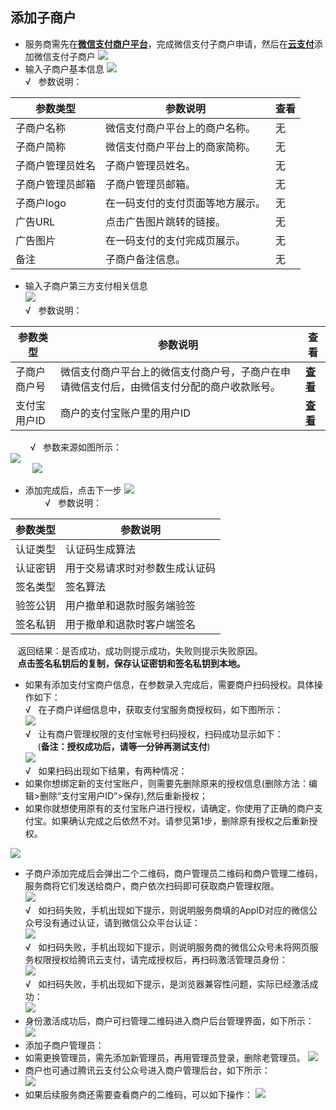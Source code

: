 ## 添加子商户
- 服务商需先在[**微信支付商户平台**](https://pay.weixin.qq.com)，完成微信支付子商户申请，然后在[**云支付**](https://console.cloud.tencent.com/cpay)添加微信支付子商户
 ![](https://mc.qcloudimg.com/static/img/0d6ffa481ce1dd131f27f35cc379315b/image.png)      
- 输入子商户基本信息
![](https://mc.qcloudimg.com/static/img/2f5536f560228635050e93dc43869554/image.png)   
&radic;&nbsp;&nbsp;&nbsp;参数说明：   
  
| 参数类型 | 参数说明 | 查看 |
|---------|---------|---------|
| 子商户名称 | 微信支付商户平台上的商户名称。 | 无 |
| 子商户简称 | 微信支付商户平台上的商家简称。 | 无 |
| 子商户管理员姓名 | 子商户管理员姓名。 | 无 |
| 子商户管理员邮箱 | 子商户管理员邮箱。 | 无 |
| 子商户logo | 在一码支付的支付页面等地方展示。 | 无 |
| 广告URL | 点击广告图片跳转的链接。 | 无 |
| 广告图片 | 在一码支付的支付完成页展示。 | 无 |
| 备注 | 子商户备注信息。 | 无 |  

- 输入子商户第三方支付相关信息   
![](https://mc.qcloudimg.com/static/img/1a15bee7d6611e052f5d829ed3ff1f04/image.png)   
&radic;&nbsp;&nbsp;&nbsp;参数说明：   
  
| 参数类型 | 参数说明 | 查看 |
|---------|---------|---------|
| 子商户商户号 | 微信支付商户平台上的微信支付商户号，子商户在申请微信支付后，由微信支付分配的商户收款账号。 | [**查看**](https://pay.weixin.qq.com/index.php/core/account/info) |
| 支付宝用户ID | 商户的支付宝账户里的用户ID | [**查看**](https://cloud.tencent.com/document/product/569/12471) |  


&nbsp;&nbsp;&nbsp;&nbsp;&nbsp;&nbsp;&nbsp;&nbsp;&radic;&nbsp;&nbsp;&nbsp;参数来源如图所示：   
![](https://mc.qcloudimg.com/static/img/05cccdf743c82440e284d953bdebd312/image.png)    
&nbsp;&nbsp;&nbsp;&nbsp;&nbsp;&nbsp;&nbsp;&nbsp;&nbsp;![](https://mc.qcloudimg.com/static/img/3f3260669294f8a1ed371a0dd8b81753/image.png) 
- 添加完成后，点击下一步
 ![](https://mc.qcloudimg.com/static/img/efe5c9e1a0261373189b170acbcd22f8/image.png)   
&nbsp;&nbsp;&nbsp;&nbsp;&nbsp;&nbsp;&nbsp;&nbsp;&radic;&nbsp;&nbsp;&nbsp;参数说明：  

| 参数类型 | 参数说明 | 
|---------|---------|
| 认证类型 | 认证码生成算法 |
| 认证密钥 | 用于交易请求时对参数生成认证码 | 
| 签名类型 | 签名算法 | 
| 验签公钥 | 用户撤单和退款时服务端验签 | 
| 签名私钥 | 用于撤单和退款时客户端签名 |   

&nbsp;&nbsp;&nbsp;返回结果：是否成功，成功则提示成功，失败则提示失败原因。    
&nbsp;&nbsp;&nbsp;**点击签名私钥后的复制，保存认证密钥和签名私钥到本地。**   

- 如果有添加支付宝商户信息，在参数录入完成后，需要商户扫码授权。具体操作如下：     
&radic;&nbsp;&nbsp;&nbsp;在子商户详细信息中，获取支付宝服务商授权码，如下图所示：   
![](https://mc.qcloudimg.com/static/img/03b9eaa8ad2f841ce90da92e39c92bd1/123.png)   
&radic;&nbsp;&nbsp;&nbsp;让有商户管理权限的支付宝帐号扫码授权，扫码成功显示如下：    
&nbsp;&nbsp;&nbsp;&nbsp;&nbsp;(**备注：授权成功后，请等一分钟再测试支付**)    
![](https://mc.qcloudimg.com/static/img/ca933b53912055a67c3bb52019df0b0c/image.png)  
&radic;&nbsp;&nbsp;&nbsp;如果扫码出现如下结果，有两种情况：
- 如果你想绑定新的支付宝账户，则需要先删除原来的授权信息(删除方法：编辑>删除“支付宝用户ID”>保存),然后重新授权；
- 如果你就想使用原有的支付宝账户进行授权，请确定，你使用了正确的商户支付宝。如果确认完成之后依然不对。请参见第1步，删除原有授权之后重新授权。

![](https://mc.qcloudimg.com/static/img/fa17cd2c7352450156d65d3363da072c/image.png)   

- 子商户添加完成后会弹出二个二维码，商户管理员二维码和商户管理二维码，服务商将它们发送给商户，商户依次扫码即可获取商户管理权限。   
![](https://mc.qcloudimg.com/static/img/2a9e9266927798ead8a3a5c3684122bc/image.png)      
&radic;&nbsp;&nbsp;&nbsp;如扫码失败，手机出现如下提示，则说明服务商填的AppID对应的微信公众号没有通过认证，请到微信公众平台认证：      
![](https://mc.qcloudimg.com/static/img/610a55beb2c1add93b3d0fb827ba38e6/image.jpg)    
&radic;&nbsp;&nbsp;&nbsp;如扫码失败，手机出现如下提示，则说明服务商的微信公众号未将网页服务权限授权给腾讯云支付，请完成授权后，再扫码激活管理员身份：      
![](https://mc.qcloudimg.com/static/img/65505957a2cfbc0bade6b3afba1e7115/image.png)    
&radic;&nbsp;&nbsp;&nbsp;如扫码失败，手机出现如下提示，是浏览器兼容性问题，实际已经激活成功：      
![](https://mc.qcloudimg.com/static/img/4c8b31a331bb6c26c68e630fa9b4e1f6/image.png)    
- 身份激活成功后，商户可扫管理二维码进入商户后台管理界面，如下所示：
![](https://mc.qcloudimg.com/static/img/94cc948a76e0661e66d2612892712254/image.png) 
- 添加子商户管理员：
- 如需更换管理员，需先添加新管理员，再用管理员登录，删除老管理员。
![](https://mc.qcloudimg.com/static/img/570c02a0eb38a9b61b102b4704af737c/image.png)  
- 商户也可通过腾讯云支付公众号进入商户管理后台，如下所示：     
![](https://mc.qcloudimg.com/static/img/170b12f1cd551e042522b7d867aa7d5a/image.jpg)
- 如果后续服务商还需要查看商户的二维码，可以如下操作：
![](https://mc.qcloudimg.com/static/img/831e0b1d6209035ac98193ba9ea38337/image.png)
